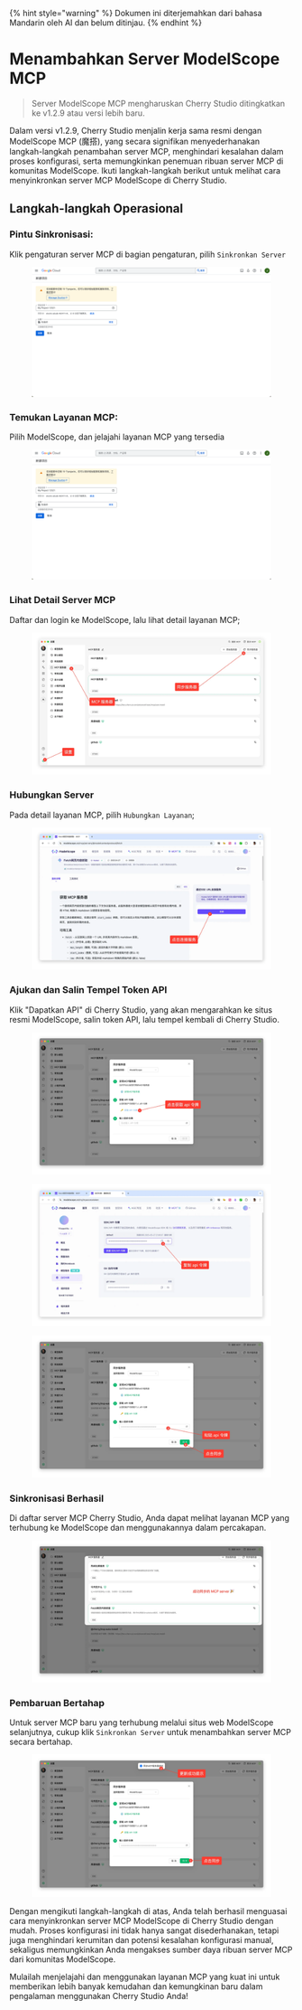 
{% hint style="warning" %}
Dokumen ini diterjemahkan dari bahasa Mandarin oleh AI dan belum ditinjau.
{% endhint %}

# Menambahkan Server ModelScope MCP

> Server ModelScope MCP mengharuskan Cherry Studio ditingkatkan ke v1.2.9 atau versi lebih baru.

Dalam versi v1.2.9, Cherry Studio menjalin kerja sama resmi dengan ModelScope MCP (魔搭), yang secara signifikan menyederhanakan langkah-langkah penambahan server MCP, menghindari kesalahan dalam proses konfigurasi, serta memungkinkan penemuan ribuan server MCP di komunitas ModelScope. Ikuti langkah-langkah berikut untuk melihat cara menyinkronkan server MCP ModelScope di Cherry Studio.

## Langkah-langkah Operasional

### Pintu Sinkronisasi:
Klik pengaturan server MCP di bagian pengaturan, pilih `Sinkronkan Server`

<figure><img src="../../.gitbook/assets/image.png" alt=""><figcaption></figcaption></figure>

### Temukan Layanan MCP:
Pilih ModelScope, dan jelajahi layanan MCP yang tersedia

<figure><img src="../../.gitbook/assets/image (1).png" alt=""><figcaption></figcaption></figure>

### Lihat Detail Server MCP
Daftar dan login ke ModelScope, lalu lihat detail layanan MCP;

<figure><img src="../../.gitbook/assets/image (2).png" alt=""><figcaption></figcaption></figure>

### Hubungkan Server
Pada detail layanan MCP, pilih `Hubungkan Layanan`;

<figure><img src="../../.gitbook/assets/image (3).png" alt=""><figcaption></figcaption></figure>

### Ajukan dan Salin Tempel Token API
Klik "Dapatkan API" di Cherry Studio, yang akan mengarahkan ke situs resmi ModelScope, salin token API, lalu tempel kembali di Cherry Studio.

<figure><img src="../../.gitbook/assets/image (4).png" alt=""><figcaption></figcaption></figure>

<figure><img src="../../.gitbook/assets/image (5).png" alt=""><figcaption></figcaption></figure>

<figure><img src="../../.gitbook/assets/image (6).png" alt=""><figcaption></figcaption></figure>

### Sinkronisasi Berhasil
Di daftar server MCP Cherry Studio, Anda dapat melihat layanan MCP yang terhubung ke ModelScope dan menggunakannya dalam percakapan.

<figure><img src="../../.gitbook/assets/image (7).png" alt=""><figcaption></figcaption></figure>

### Pembaruan Bertahap
Untuk server MCP baru yang terhubung melalui situs web ModelScope selanjutnya, cukup klik `Sinkronkan Server` untuk menambahkan server MCP secara bertahap.

<figure><img src="../../.gitbook/assets/image (148).png" alt=""><figcaption></figcaption></figure>

Dengan mengikuti langkah-langkah di atas, Anda telah berhasil menguasai cara menyinkronkan server MCP ModelScope di Cherry Studio dengan mudah. Proses konfigurasi ini tidak hanya sangat disederhanakan, tetapi juga menghindari kerumitan dan potensi kesalahan konfigurasi manual, sekaligus memungkinkan Anda mengakses sumber daya ribuan server MCP dari komunitas ModelScope.

Mulailah menjelajahi dan menggunakan layanan MCP yang kuat ini untuk memberikan lebih banyak kemudahan dan kemungkinan baru dalam pengalaman menggunakan Cherry Studio Anda!